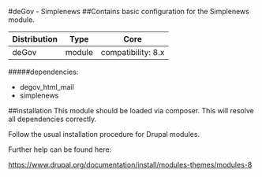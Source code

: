 #deGov - Simplenews
##Contains basic configuration for the Simplenews module.

Distribution | Type | Core
--- | --- | ---
deGov | module |  compatibility: 8.x

#####dependencies:
  - degov_html_mail
  - simplenews

##installation
This module should be loaded via composer. This will resolve all dependencies correctly.

Follow the usual installation procedure for Drupal modules.

Further help can be found here:

https://www.drupal.org/documentation/install/modules-themes/modules-8
